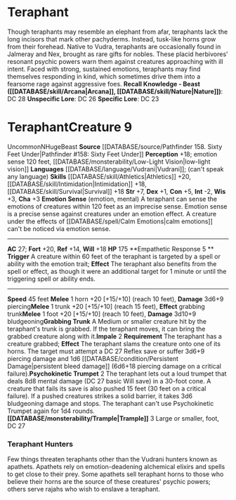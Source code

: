 ﻿---
ac: '27'
alignment: N
all_resistance: null
burrow_speed: null
charisma: '+3'
climb_speed: null
constitution: '+5'
creature_ability:
- Emotion Sense
- Empathetic Response
- Grabbing Trunk
- Impale
- Psychokinetic Trumpet
- Trample
creature_family: null
description: 'Though teraphants may resemble an elephant from afar, teraphants lack
  the long incisors that mark other pachyderms. Instead, tusk-like horns grow from
  their forehead. Native to Vudra, teraphants are occasionally found in Jalmeray and
  Nex, brought as rare gifts for nobles.<br/><br/> These placid herbivores'' resonant
  psychic powers warn them against creatures approaching with ill intent. Faced with
  strong, sustained emotions, teraphants may find themselves responding in kind, which
  sometimes drive them into a fearsome rage against aggressive foes.<br/><br/><b><u>Recall
  Knowledge - Beast</u> ( [[DATABASE/skill/Arcana|Arcana]] , [[DATABASE/skill/Nature|Nature]]
  )</b>: DC 28<br/><b><u>Unspecific Lore</u></b>: DC 26<br/><b><u>Specific Lore</u></b>:
  DC 23'
dexterity: '+1'
element: null
fly_speed: null
fortitude: '+20'
hardness: null
hp: '175'
id: '996'
immunity: null
intelligence: '-2'
land_speed: '45'
language:
- '[[DATABASE/language/Vudrani|Vudrani]] ; (can''t speak any language)'
level: '9'
max_speed: '45'
name: Teraphant
perception: '+18'
rarity: Uncommon
reflex: '+14'
resistance: null
rus_type_level: null
school: null
sense:
- emotion sense 120 feet
- '[[DATABASE/monsterability/Low-Light Vision|low-light vision]]'
size: Huge
skill:
- '[[DATABASE/skill/Athletics|Athletics]] +20'
- '[[DATABASE/skill/Intimidation|Intimidation]] +18'
- '[[DATABASE/skill/Survival|Survival]] +18'
source: '[[DATABASE/source/Pathfinder 158. Sixty Feet Under|Pathfinder #158: Sixty
  Feet Under]]'
speed:
- 45 feet
spell: null
strength: '+7'
strength_req: '7'
strongest_save:
- Fortitude
swim_speed: null
trait:
- '[[DATABASE/trait/Beast|Beast]]'
- '[[DATABASE/trait/Uncommon|Uncommon]]'
type: Creature
vision: Low-light vision
weakest_save:
- Reflex
weakness: null
will: '+18'
wisdom: '+3'

---
# Teraphant

Though teraphants may resemble an elephant from afar, teraphants lack the long incisors that mark other pachyderms. Instead, tusk-like horns grow from their forehead. Native to Vudra, teraphants are occasionally found in Jalmeray and Nex, brought as rare gifts for nobles.
 These placid herbivores' resonant psychic powers warn them against creatures approaching with ill intent. Faced with strong, sustained emotions, teraphants may find themselves responding in kind, which sometimes drive them into a fearsome rage against aggressive foes.
**Recall Knowledge - Beast ([[DATABASE/skill/Arcana|Arcana]], [[DATABASE/skill/Nature|Nature]])**: DC 28
**Unspecific Lore**: DC 26
**Specific Lore**: DC 23

# Teraphant<span class="item-type">Creature 9</span>

<span class="trait-uncommon item-trait">Uncommon</span><span class="trait-alignment item-trait">N</span><span class="trait-size item-trait">Huge</span><span class="item-trait">Beast</span>
**Source** [[DATABASE/source/Pathfinder 158. Sixty Feet Under|Pathfinder #158: Sixty Feet Under]]
**Perception** +18; emotion sense 120 feet, [[DATABASE/monsterability/Low-Light Vision|low-light vision]]
**Languages** [[DATABASE/language/Vudrani|Vudrani]]; (can't speak any language)
**Skills** [[DATABASE/skill/Athletics|Athletics]] +20, [[DATABASE/skill/Intimidation|Intimidation]] +18, [[DATABASE/skill/Survival|Survival]] +18
**Str** +7, **Dex** +1, **Con** +5, **Int** -2, **Wis** +3, **Cha** +3
**Emotion Sense** (emotion, mental) A teraphant can sense the emotions of creatures within 120 feet as an imprecise sense. Emotion sense is a precise sense against creatures under an emotion effect. A creature under the effects of [[DATABASE/spell/Calm Emotions|calm emotions]] can't be noticed via emotion sense.

---
**AC** 27; **Fort** +20, **Ref** +14, **Will** +18
**HP** 175
<span class="in-box-ability">**Empathetic Response <span class="action-icon">5</span> ** **Trigger** A creature within 60 feet of the teraphant is targeted by a spell or ability with the emotion trait; **Effect** The teraphant also benefits from the spell or effect, as though it were an additional target for 1 minute or until the triggering spell or ability ends.</span>

---
**Speed** 45 feet
<span class="in-box-ability">**Melee** <span class="action-icon">1</span> horn +20 [+15/+10] (reach 10 feet), **Damage** 3d6+9 piercing</span><span class="in-box-ability">**Melee** <span class="action-icon">1</span> trunk +20 [+15/+10] (reach 15 feet), **Effect** grabbing trunk</span><span class="in-box-ability">**Melee** <span class="action-icon">1</span> foot +20 [+15/+10] (reach 10 feet), **Damage** 3d10+9 bludgeoning</span><span class="in-box-ability">**Grabbing Trunk** A Medium or smaller creature hit by the teraphant's trunk is grabbed. If the teraphant moves, it can bring the grabbed creature along with it.</span><span class="in-box-ability">**Impale** <span class="action-icon">2</span> **Requirement** The teraphant has a creature grabbed; **Effect** The teraphant slams the creature onto one of its horns. The target must attempt a DC 27 Reflex save or suffer 3d6+9 piercing damage and 1d6 [[DATABASE/condition/Persistent Damage|persistent bleed damage]] (6d6+18 piercing damage on a critical failure).</span><span class="in-box-ability">**Psychokinetic Trumpet** <span class="action-icon">2</span> The teraphant lets out a loud trumpet that deals 8d8 mental damage (DC 27 basic Will save) in a 30-foot cone. A creature that fails its save is also pushed 15 feet (30 feet on a critical failure). If a pushed creatures strikes a solid barrier, it takes 3d6 bludgeoning damage and stops. The teraphant can't use Psychokinetic Trumpet again for 1d4 rounds.</span><span class="in-box-ability">**[[DATABASE/monsterability/Trample|Trample]]** <span class="action-icon">3</span> Large or smaller, foot, DC 27</span>

###  Teraphant Hunters

Few things threaten teraphants other than the Vudrani hunters known as apathets. Apathets rely on emotion-deadening alchemical elixirs and spells to get close to their prey. Some apathets sell teraphant horns to those who believe their horns are the source of these creatures' psychic powers; others serve rajahs who wish to enslave a teraphant.